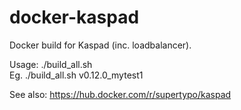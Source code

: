 # docker-kaspad
Docker build for Kaspad (inc. loadbalancer).

Usage:
./build_all.sh <kaspad-version>  
Eg. ./build_all.sh v0.12.0_mytest1

See also:
https://hub.docker.com/r/supertypo/kaspad
